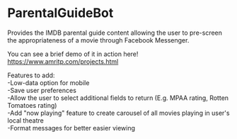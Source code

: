 # ParentalGuideBot
Provides the IMDB parental guide content allowing the user to pre-screen the appropriateness of a movie through Facebook Messenger.

You can see a brief demo of it in action here! https://www.amritp.com/projects.html

Features to add: <br />
-Low-data option for mobile <br />
-Save user preferences <br />
-Allow the user to select additional fields to return (E.g. MPAA rating, Rotten Tomatoes rating) <br />
-Add "now playing" feature to create carousel of all movies playing in user's local theatre <br />
-Format messages for better easier viewing <br />


